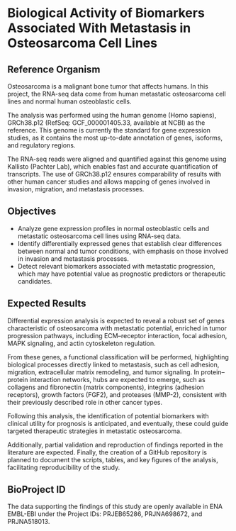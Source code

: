# Biological Activity of Biomarkers Associated With Metastasis in Osteosarcoma Cell Lines


## Reference Organism

Osteosarcoma is a malignant bone tumor that affects humans. In this project, the RNA-seq data come from human metastatic osteosarcoma cell lines and normal human osteoblastic cells.

The analysis was performed using the human genome (Homo sapiens), GRCh38.p12 (RefSeq: GCF\_000001405.33, available at NCBI) as the reference. This genome is currently the standard for gene expression studies, as it contains the most up-to-date annotation of genes, isoforms, and regulatory regions.

The RNA-seq reads were aligned and quantified against this genome using Kallisto (Pachter Lab), which enables fast and accurate quantification of transcripts. The use of GRCh38.p12 ensures comparability of results with other human cancer studies and allows mapping of genes involved in invasion, migration, and metastasis processes.

## Objectives

- Analyze gene expression profiles in normal osteoblastic cells and metastatic osteosarcoma cell lines using RNA-seq data.
- Identify differentially expressed genes that establish clear differences between normal and tumor conditions, with emphasis on those involved in invasion and metastasis processes.
- Detect relevant biomarkers associated with metastatic progression, which may have potential value as prognostic predictors or therapeutic candidates.

## Expected Results

Differential expression analysis is expected to reveal a robust set of genes characteristic of osteosarcoma with metastatic potential, enriched in tumor progression pathways, including ECM–receptor interaction, focal adhesion, MAPK signaling, and actin cytoskeleton regulation.

From these genes, a functional classification will be performed, highlighting biological processes directly linked to metastasis, such as cell adhesion, migration, extracellular matrix remodeling, and tumor signaling. In protein–protein interaction networks, hubs are expected to emerge, such as collagens and fibronectin (matrix components), integrins (adhesion receptors), growth factors (FGF2), and proteases (MMP-2), consistent with their previously described role in other cancer types.

Following this analysis, the identification of potential biomarkers with clinical utility for prognosis is anticipated, and eventually, these could guide targeted therapeutic strategies in metastatic osteosarcoma.

Additionally, partial validation and reproduction of findings reported in the literature are expected. Finally, the creation of a GitHub repository is planned to document the scripts, tables, and key figures of the analysis, facilitating reproducibility of the study.

## BioProject ID

The data supporting the findings of this study are openly available in ENA EMBL-EBI under the Project IDs: PRJEB65286, PRJNA698672, and PRJNA518013.


